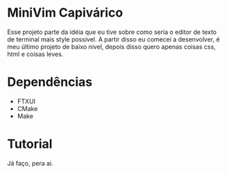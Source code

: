 # MiniVim Capivárico

Esse projeto parte da idéia que eu tive sobre como seria o editor de texto de terminal mais style possível. A partir disso eu comecei a desenvolver, é meu último projeto de baixo nível, depois disso quero apenas coisas css, html e coisas leves.

# Dependências
* FTXUI
* CMake
* Make

# Tutorial
Já faço, pera ai.
